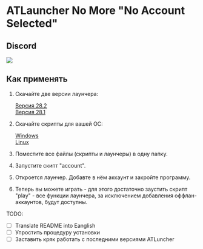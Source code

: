 # ATLauncher No More "No Account Selected"

## Discord

[![](https://camo.githubusercontent.com/39a8097dbf6bd69dcd5d4bad1858e61d5846528d53e4d26a9934721fd33fb3f7/68747470733a2f2f646362616467652e76657263656c2e6170702f6170692f7365727665722f7a6b7370664677714467)](https://discord.gg/WNEDhYXBKr)

## Как применять

1. Cкачайте две версии лаунчера:

    [Версия 28.2](https://github.com/Domaman202/ATLauncher-Crack/releases/download/v3.4.28.7/ATLauncher-3.4.28.2.jar)  
    [Версия 28.1](https://github.com/Domaman202/ATLauncher-Crack/releases/download/v3.4.28.7/ATLauncher-3.4.28.1.jar)
   
3. Скачайте скрипты для вашей ОС:
   
    [Windows](https://github.com/Domaman202/ATLauncher-Crack/tree/master/scripts/windows)  
    [Linux](https://github.com/Domaman202/ATLauncher-Crack/tree/master/scripts/Linux)

5. Поместите все файлы (скрипты и лаунчеры) в одну папку.
6. Запустите скипт "account".
7. Откроется лаунчер. Добавте в нём аккаунт и закройте программу.
8. Теперь вы можете играть - для этого достаточно заустить скрипт "play" - все функции лаунчера, за исключением добавления оффлан-аккаунтов, будут доступны.


TODO:

- [ ] Translate README into Eanglish 
- [ ] Упростить процедуру установки 
- [ ] Заставить кряк работать с последними версиями ATLuncher 

